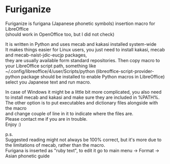 Furiganize
==========

Furiganize is furigana (Japanese phonetic symbols) insertion macro for LibreOffice  
(should work in OpenOffice too, but I did not check)

It is written in Python and uses mecab and kakasi installed system-wide<br/>
It makes things easier for Linux users, you just need to install kakasi, mecab and mecab-naist-jdic-eucjp packages,<br/>
they are usually available form standard repositories.
Then copy macro to your LibreOffice script path,
something like  ~/.config/libreoffice/4/user/Scripts/python 
(libreoffice-script-provider-python package should be installed to enable Python macros in LibreOffice)
select you Japanese text and run macro.

In case of Windows it might be a little bit more complicated, 
you also need to install mecab and kakasi and make sure they are included in %PATH%.<br/>
The other option is to put executables and dictionary files alongside with the macro<br/>
and change couple of line in it to indicate where the files are.<br/>
Please contact me if you are in trouble. <br/>
Enjoy :) <br/>

p.s.<br/>
Suggested reading might not always be 100% correct, but it's more due to the limitations of mecab, rather than the macro. <br/>
Furigana is inserted as "ruby text", to edit it go to main menu -> Format -> Asian phonetic guide

